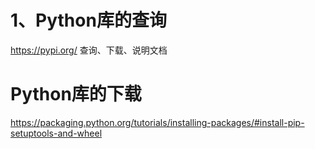 # 1、Python库的查询
https://pypi.org/
查询、下载、说明文档
# Python库的下载
https://packaging.python.org/tutorials/installing-packages/#install-pip-setuptools-and-wheel

